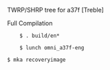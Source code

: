 TWRP/SHRP tree for a37f [Treble]

Full Compilation

        $ . build/en*

        $ lunch omni_a37f-eng

	$ mka recoveryimage

